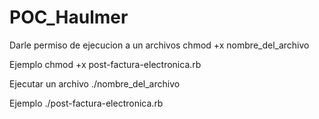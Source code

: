 # POC_Haulmer

Darle permiso de ejecucion a un archivos
chmod +x nombre_del_archivo

Ejemplo
chmod +x post-factura-electronica.rb

Ejecutar un archivo
./nombre_del_archivo

Ejemplo
./post-factura-electronica.rb